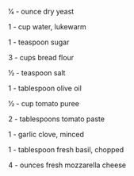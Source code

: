 1⁄4 - ounce dry yeast

1 - cup water, lukewarm

1 - teaspoon sugar

3 - cups bread flour

1⁄2 - teaspoon salt

1 - tablespoon olive oil

1⁄2 - cup tomato puree

2 - tablespoons tomato paste

1 - garlic clove, minced

1 - tablespoon fresh basil, chopped

4 - ounces fresh mozzarella cheese
